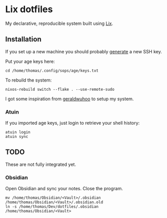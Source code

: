 # Lix dotfiles

My declarative, reproducible system built using [Lix](https://lix.systems/).

## Installation

If you set up a new machine you should probably [generate](https://docs.github.com/en/authentication/connecting-to-github-with-ssh/generating-a-new-ssh-key-and-adding-it-to-the-ssh-agent) a new SSH key.

Put your age keys here:

```console
cd /home/thomas/.config/sops/age/keys.txt
```

To rebuild the system:

```console
nixos-rebuild switch --flake . --use-remote-sudo
```

I got some inspiration from [geraldwuhoo](https://github.com/geraldwuhoo/nixos-config) to setup my system.

### Atuin

If you imported age keys, just login to retrieve your shell history:

```console
atuin login
atuin sync
```

## TODO

These are not fully integrated yet.

### Obsidian

Open Obsidian and sync your notes. Close the program.

```console
mv /home/thomas/Obsidian/<Vault>/.obsidian /home/thomas/Obsidian/<Vault>/.obsidian.old
ln -s /home/thomas/Dev/dotfiles/.obsidian /home/thomas/Obsidian/<Vault>
```

